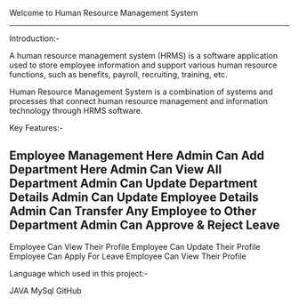 Welcome to Human Resource Management System
___________________________________________

Introduction:-

A human resource management system (HRMS) is a software application used to store employee information and support various human resource functions, such as benefits, payroll, recruiting, training, etc.

Human Resource Management System is a combination of systems and processes that connect human resource management and information technology through HRMS software.

Key Features:-

Employee Management
Here Admin Can Add Department
Here Admin Can View All Department
Admin Can Update Department Details
Admin Can Update Employee Details
Admin Can Transfer Any Employee to Other Department
Admin Can Approve & Reject Leave
-----------------------------------------------------

Employee Can View Their Profile
Employee Can Update Their Profile
Employee Can Apply For Leave
Employee Can View Their Profile

Language which used in this project:-

JAVA
MySql
GitHub


